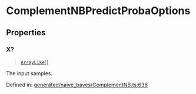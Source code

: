 # ComplementNBPredictProbaOptions

## Properties

### X?

> [`ArrayLike`](../types/ArrayLike.md)[]

The input samples.

Defined in:  [generated/naive\_bayes/ComplementNB.ts:636](https://github.com/transitive-bullshit/scikit-learn-ts/blob/92ab806/packages/sklearn/src/generated/naive_bayes/ComplementNB.ts#L636)
